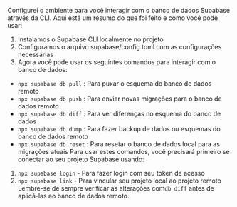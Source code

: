 Configurei o ambiente para você interagir com o banco de dados Supabase através da CLI. Aqui está um resumo do que foi feito e como você pode usar:

1. Instalamos o Supabase CLI localmente no projeto
2. Configuramos o arquivo supabase/config.toml com as configurações necessárias
3. Agora você pode usar os seguintes comandos para interagir com o banco de dados:
- `npx supabase db pull` : Para puxar o esquema do banco de dados remoto
- `npx supabase db push` : Para enviar novas migrações para o banco de dados remoto
- `npx supabase db diff` : Para ver diferenças no esquema do banco de dados
- `npx supabase db dump` : Para fazer backup de dados ou esquemas do banco de dados remoto
- `npx supabase db reset` : Para resetar o banco de dados local para as migrações atuais
Para usar estes comandos, você precisará primeiro se conectar ao seu projeto Supabase usando:

1. `npx supabase login` - Para fazer login com seu token de acesso
2. `npx supabase link` - Para vincular seu projeto local ao projeto remoto
Lembre-se de sempre verificar as alterações com`db diff` antes de aplicá-las ao banco de dados remoto.